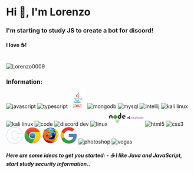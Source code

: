 <h1> Hi 👋, I'm Lorenzo </h1>

<h3> I'm starting to study JS to create a bot for discord!</h3>

<h4>I love ☕!</h4>

<br /><a>
    <img src="https://github-readme-stats.vercel.app/api?username=Lorenzo0009&show_icons=true&theme=dracula&count_private=true"
        alt="Lorenzo0009" />
</a> <br/>

<h3>Information:</h3>
<img src="https://devicons.github.io/devicon/devicon.git/icons/javascript/javascript-original.svg" alt="javascript" width="45" height="45"/>
<img src="https://devicons.github.io/devicon/devicon.git/icons/typescript/typescript-original.svg" alt="typescript" width="45" height="45"/>
<img src="https://github.com/devicons/devicon/blob/master/icons/java/java-original-wordmark.svg" alt="java" width="45" height="45"/>
<img src="https://devicons.github.io/devicon/devicon.git/icons/mongodb/mongodb-original-wordmark.svg" alt="mongodb" width="45" height="45"/>
<img src="https://devicons.github.io/devicon/devicon.git/icons/mysql/mysql-original-wordmark.svg" alt="mysql" width="45" height="45"/>
<img src="https://img.icons8.com/material/452/intellij-idea.png" alt="intellij " width="45" height="45"/>
<img src="https://img.icons8.com/color/2x/kali-linux.png" alt="kali linux" width="45" height="45"/>
<img src="https://cdn.icon-icons.com/icons2/195/PNG/256/VirtualBox_23525.png" alt="kali linux" width="45" height="45"/>
<img src="https://img.icons8.com/cotton/344/source-code--v5.png" alt="code" width="45" height="45"/>
<img src="https://yt3.ggpht.com/a/AATXAJw1tXvJInOnm44MdEF3kS0b8x-W4Twj27SYvJ9gRw=s100-c-k-c0xffffffff-no-rj-mo" alt="discord dev" width="45" height="45"/>
<img src="https://devicons.github.io/devicon/devicon.git/icons/linux/linux-original.svg" alt="linux" width="45" height="45"/>
<img src="https://github.com/devicons/devicon/blob/master/icons/nodejs/nodejs-original-wordmark.svg " alt="nodejs " width="45" height="45"/>
<img src="https://github.com/devicons/devicon/blob/master/icons/visualstudio/visualstudio-plain-wordmark.svg" alt="visual studio" width="45" height="45" />
<img src="https://devicons.github.io/devicon/devicon.git/icons/html5/html5-original-wordmark.svg" alt="html5" width="45" height="45"/>
<img src="https://devicons.github.io/devicon/devicon.git/icons/css3/css3-original-wordmark.svg" alt="css3" width="45" height="45"/>
<img src="https://github.com/devicons/devicon/blob/master/icons/c/c-line.svg" alt="c" width="45" height="45"/>
<img src="https://github.com/devicons/devicon/blob/master/icons/chrome/chrome-original.svg" alt="chrome" width="45" height="45"/>
<img src="https://github.com/devicons/devicon/blob/master/icons/firefox/firefox-original.svg" alt="firefox" width="45" height="45"/>
<img src="https://github.com/devicons/devicon/blob/master/icons/google/google-original.svg" alt="google" width="45" height="45"/>
<img src="https://upload.wikimedia.org/wikipedia/commons/9/92/Adobe_Photoshop_CS6_icon.svg" alt="photoshop" width="45" height="45"/>
<img src="https://upload.wikimedia.org/wikipedia/commons/3/39/Vegas_Pro_15.0.png" alt="vegas" width="45" height="45"/>

<h5>
Here are some ideas to get you started:
- ☕ I like Java and JavaScript, start study security information.. </h5>